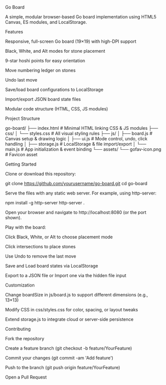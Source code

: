 ﻿Go Board

A simple, modular browser-based Go board implementation using HTML5 Canvas, ES modules, and LocalStorage.

Features

Responsive, full-screen Go board (19×19) with high-DPI support

Black, White, and Alt modes for stone placement

9-star hoshi points for easy orientation

Move numbering ledger on stones

Undo last move

Save/load board configurations to LocalStorage

Import/export JSON board state files

Modular code structure (HTML, CSS, JS modules)

Project Structure

go-board/
├── index.html           # Minimal HTML linking CSS & JS modules
├── css/
│   └── styles.css       # All visual styling rules
├── js/
│   ├── board.js         # Canvas setup & drawing logic
│   ├── ui.js            # Mode control, undo, click handling
│   ├── storage.js       # LocalStorage & file import/export
│   └── main.js          # App initialization & event binding
└── assets/
└── gofav-icon.png   # Favicon asset

Getting Started

Clone or download this repository:

git clone https://github.com/yourusername/go-board.git
cd go-board

Serve the files with any static web server. For example, using http-server:

npm install -g http-server
http-server .

Open your browser and navigate to http://localhost:8080 (or the port shown).

Play with the board:

Click Black, White, or Alt to choose placement mode

Click intersections to place stones

Use Undo to remove the last move

Save and Load board states via LocalStorage

Export to a JSON file or Import one via the hidden file input

Customization

Change boardSize in js/board.js to support different dimensions (e.g., 13×13)

Modify CSS in css/styles.css for color, spacing, or layout tweaks

Extend storage.js to integrate cloud or server-side persistence

Contributing

Fork the repository

Create a feature branch (git checkout -b feature/YourFeature)

Commit your changes (git commit -am 'Add feature')

Push to the branch (git push origin feature/YourFeature)

Open a Pull Request